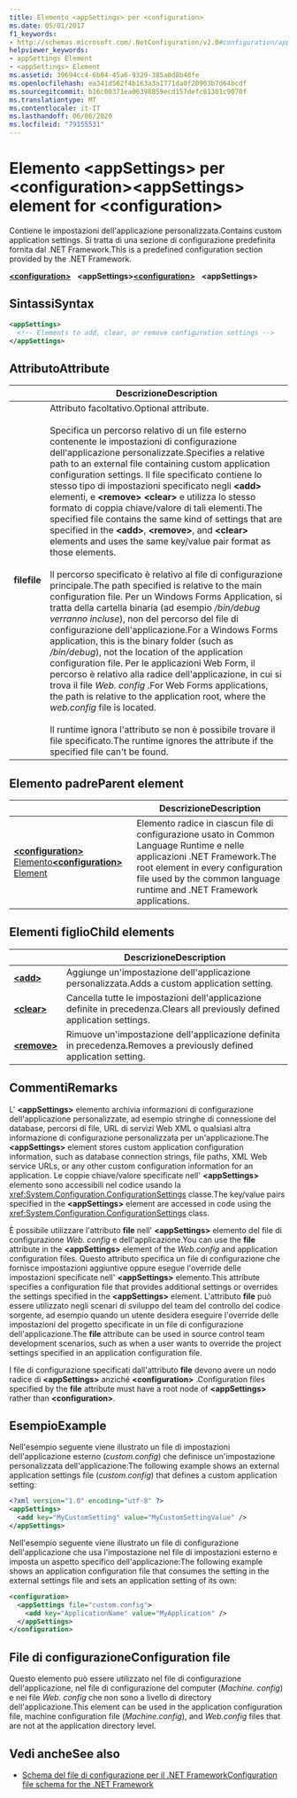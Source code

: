 ```yaml
---
title: Elemento <appSettings> per <configuration>
ms.date: 05/01/2017
f1_keywords:
- http://schemas.microsoft.com/.NetConfiguration/v2.0#configuration/appSettings
helpviewer_keywords:
- appSettings Element
- <appSettings> Element
ms.assetid: 39694cc4-6b84-45a6-9329-385a0d8b48fe
ms.openlocfilehash: ea341d562f4b163a3a1771da0f20903b7d64bcdf
ms.sourcegitcommit: b16c00371ea06398859ecd157defc81301c9070f
ms.translationtype: MT
ms.contentlocale: it-IT
ms.lasthandoff: 06/06/2020
ms.locfileid: "79155531"
---
```

# <a name="appsettings-element-for-configuration"></a><span data-ttu-id="b080b-102">Elemento \<appSettings> per \<configuration></span><span class="sxs-lookup"><span data-stu-id="b080b-102">\<appSettings> element for \<configuration></span></span>

<span data-ttu-id="b080b-103">Contiene le impostazioni dell'applicazione personalizzata.</span><span class="sxs-lookup"><span data-stu-id="b080b-103">Contains custom application settings.</span></span> <span data-ttu-id="b080b-104">Si tratta di una sezione di configurazione predefinita fornita dal .NET Framework.</span><span class="sxs-lookup"><span data-stu-id="b080b-104">This is a predefined configuration section provided by the .NET Framework.</span></span>

<span data-ttu-id="b080b-105">[**\<configuration>**](../configuration-element.md) &nbsp;&nbsp;**\<appSettings>**</span><span class="sxs-lookup"><span data-stu-id="b080b-105">[**\<configuration>**](../configuration-element.md) &nbsp;&nbsp;**\<appSettings>**</span></span>

## <a name="syntax"></a><span data-ttu-id="b080b-106">Sintassi</span><span class="sxs-lookup"><span data-stu-id="b080b-106">Syntax</span></span>

```xml
<appSettings>
  <!-- Elements to add, clear, or remove configuration settings -->
</appSettings>
```

## <a name="attribute"></a><span data-ttu-id="b080b-107">Attributo</span><span class="sxs-lookup"><span data-stu-id="b080b-107">Attribute</span></span>

|           | <span data-ttu-id="b080b-108">Descrizione</span><span class="sxs-lookup"><span data-stu-id="b080b-108">Description</span></span> |
| --------- | ----------- |
| <span data-ttu-id="b080b-109">**file**</span><span class="sxs-lookup"><span data-stu-id="b080b-109">**file**</span></span>  | <span data-ttu-id="b080b-110">Attributo facoltativo.</span><span class="sxs-lookup"><span data-stu-id="b080b-110">Optional attribute.</span></span><br><br><span data-ttu-id="b080b-111">Specifica un percorso relativo di un file esterno contenente le impostazioni di configurazione dell'applicazione personalizzate.</span><span class="sxs-lookup"><span data-stu-id="b080b-111">Specifies a relative path to an external file containing custom application configuration settings.</span></span> <span data-ttu-id="b080b-112">Il file specificato contiene lo stesso tipo di impostazioni specificato negli **\<add>** elementi, e **\<remove>** **\<clear>** e utilizza lo stesso formato di coppia chiave/valore di tali elementi.</span><span class="sxs-lookup"><span data-stu-id="b080b-112">The specified file contains the same kind of settings that are specified in the **\<add>**, **\<remove>**, and **\<clear>** elements and uses the same key/value pair format as those elements.</span></span><br><br><span data-ttu-id="b080b-113">Il percorso specificato è relativo al file di configurazione principale.</span><span class="sxs-lookup"><span data-stu-id="b080b-113">The path specified is relative to the main configuration file.</span></span> <span data-ttu-id="b080b-114">Per un Windows Forms Application, si tratta della cartella binaria (ad esempio */bin/debug verranno incluse*), non del percorso del file di configurazione dell'applicazione.</span><span class="sxs-lookup"><span data-stu-id="b080b-114">For a Windows Forms application, this is the binary folder (such as */bin/debug*), not the location of the application configuration file.</span></span> <span data-ttu-id="b080b-115">Per le applicazioni Web Form, il percorso è relativo alla radice dell'applicazione, in cui si trova il file *Web. config* .</span><span class="sxs-lookup"><span data-stu-id="b080b-115">For Web Forms applications, the path is relative to the application root, where the *web.config* file is located.</span></span><br><br><span data-ttu-id="b080b-116">Il runtime ignora l'attributo se non è possibile trovare il file specificato.</span><span class="sxs-lookup"><span data-stu-id="b080b-116">The runtime ignores the attribute if the specified file can't be found.</span></span> |

## <a name="parent-element"></a><span data-ttu-id="b080b-117">Elemento padre</span><span class="sxs-lookup"><span data-stu-id="b080b-117">Parent element</span></span>

|     | <span data-ttu-id="b080b-118">Descrizione</span><span class="sxs-lookup"><span data-stu-id="b080b-118">Description</span></span> |
| --- | ----------- |
| [<span data-ttu-id="b080b-119">**\<configuration>** Elemento</span><span class="sxs-lookup"><span data-stu-id="b080b-119">**\<configuration>** Element</span></span>](../configuration-element.md) | <span data-ttu-id="b080b-120">Elemento radice in ciascun file di configurazione usato in Common Language Runtime e nelle applicazioni .NET Framework.</span><span class="sxs-lookup"><span data-stu-id="b080b-120">The root element in every configuration file used by the common language runtime and .NET Framework applications.</span></span> |

## <a name="child-elements"></a><span data-ttu-id="b080b-121">Elementi figlio</span><span class="sxs-lookup"><span data-stu-id="b080b-121">Child elements</span></span>

|     | <span data-ttu-id="b080b-122">Descrizione</span><span class="sxs-lookup"><span data-stu-id="b080b-122">Description</span></span> |
| --- | ----------- |
| [**\<add>**](add-element-for-appsettings.md) | <span data-ttu-id="b080b-123">Aggiunge un'impostazione dell'applicazione personalizzata.</span><span class="sxs-lookup"><span data-stu-id="b080b-123">Adds a custom application setting.</span></span> |
| [**\<clear>**](clear-element-for-appsettings.md) | <span data-ttu-id="b080b-124">Cancella tutte le impostazioni dell'applicazione definite in precedenza.</span><span class="sxs-lookup"><span data-stu-id="b080b-124">Clears all previously defined application settings.</span></span> |
| [**\<remove>**](remove-element-for-appsettings.md) | <span data-ttu-id="b080b-125">Rimuove un'impostazione dell'applicazione definita in precedenza.</span><span class="sxs-lookup"><span data-stu-id="b080b-125">Removes a previously defined application setting.</span></span> |

## <a name="remarks"></a><span data-ttu-id="b080b-126">Commenti</span><span class="sxs-lookup"><span data-stu-id="b080b-126">Remarks</span></span>

<span data-ttu-id="b080b-127">L' **\<appSettings>** elemento archivia informazioni di configurazione dell'applicazione personalizzate, ad esempio stringhe di connessione del database, percorsi di file, URL di servizi Web XML o qualsiasi altra informazione di configurazione personalizzata per un'applicazione.</span><span class="sxs-lookup"><span data-stu-id="b080b-127">The **\<appSettings>** element stores custom application configuration information, such as database connection strings, file paths, XML Web service URLs, or any other custom configuration information for an application.</span></span> <span data-ttu-id="b080b-128">Le coppie chiave/valore specificate nell' **\<appSettings>** elemento sono accessibili nel codice usando la <xref:System.Configuration.ConfigurationSettings> classe.</span><span class="sxs-lookup"><span data-stu-id="b080b-128">The key/value pairs specified in the **\<appSettings>** element are accessed in code using the <xref:System.Configuration.ConfigurationSettings> class.</span></span>

<span data-ttu-id="b080b-129">È possibile utilizzare l'attributo **file** nell' **\<appSettings>** elemento del file di configurazione *Web. config* e dell'applicazione.</span><span class="sxs-lookup"><span data-stu-id="b080b-129">You can use the **file** attribute in the **\<appSettings>** element of the *Web.config* and application configuration files.</span></span> <span data-ttu-id="b080b-130">Questo attributo specifica un file di configurazione che fornisce impostazioni aggiuntive oppure esegue l'override delle impostazioni specificate nell' **\<appSettings>** elemento.</span><span class="sxs-lookup"><span data-stu-id="b080b-130">This attribute specifies a configuration file that provides additional settings or overrides the settings specified in the **\<appSettings>** element.</span></span> <span data-ttu-id="b080b-131">L'attributo **file** può essere utilizzato negli scenari di sviluppo del team del controllo del codice sorgente, ad esempio quando un utente desidera eseguire l'override delle impostazioni del progetto specificate in un file di configurazione dell'applicazione.</span><span class="sxs-lookup"><span data-stu-id="b080b-131">The **file** attribute can be used in source control team development scenarios, such as when a user wants to override the project settings specified in an application configuration file.</span></span>

<span data-ttu-id="b080b-132">I file di configurazione specificati dall'attributo **file** devono avere un nodo radice di **\<appSettings>** anziché **\<configuration>** .</span><span class="sxs-lookup"><span data-stu-id="b080b-132">Configuration files specified by the **file** attribute must have a root node of **\<appSettings>** rather than **\<configuration>**.</span></span>

## <a name="example"></a><span data-ttu-id="b080b-133">Esempio</span><span class="sxs-lookup"><span data-stu-id="b080b-133">Example</span></span>

<span data-ttu-id="b080b-134">Nell'esempio seguente viene illustrato un file di impostazioni dell'applicazione esterno (*custom.config*) che definisce un'impostazione personalizzata dell'applicazione:</span><span class="sxs-lookup"><span data-stu-id="b080b-134">The following example shows an external application settings file (*custom.config*) that defines a custom application setting:</span></span>

```xml
<?xml version="1.0" encoding="utf-8" ?>
<appSettings>
  <add key="MyCustomSetting" value="MyCustomSettingValue" />
</appSettings>
```

<span data-ttu-id="b080b-135">Nell'esempio seguente viene illustrato un file di configurazione dell'applicazione che usa l'impostazione nel file di impostazioni esterno e imposta un aspetto specifico dell'applicazione:</span><span class="sxs-lookup"><span data-stu-id="b080b-135">The following example shows an application configuration file that consumes the setting in the external settings file and sets an application setting of its own:</span></span>

```xml
<configuration>
  <appSettings file="custom.config">
    <add key="ApplicationName" value="MyApplication" />
  </appSettings>
</configuration>
```

## <a name="configuration-file"></a><span data-ttu-id="b080b-136">File di configurazione</span><span class="sxs-lookup"><span data-stu-id="b080b-136">Configuration file</span></span>

<span data-ttu-id="b080b-137">Questo elemento può essere utilizzato nel file di configurazione dell'applicazione, nel file di configurazione del computer (*Machine. config*) e nei file *Web. config* che non sono a livello di directory dell'applicazione.</span><span class="sxs-lookup"><span data-stu-id="b080b-137">This element can be used in the application configuration file, machine configuration file (*Machine.config*), and *Web.config* files that are not at the application directory level.</span></span>

## <a name="see-also"></a><span data-ttu-id="b080b-138">Vedi anche</span><span class="sxs-lookup"><span data-stu-id="b080b-138">See also</span></span>

- [<span data-ttu-id="b080b-139">Schema del file di configurazione per il .NET Framework</span><span class="sxs-lookup"><span data-stu-id="b080b-139">Configuration file schema for the .NET Framework</span></span>](../index.md)
